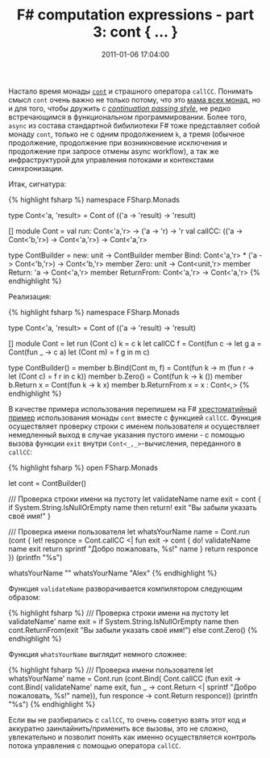 ﻿---
layout: post
title: "F# computation expressions - part 3: cont { ... }"
date: 2011-01-06 17:04:00
categories: 2623145951
tags: fsharp monads computation expressions cont async callcc
---
Настало время монады [`cont`](http://hackage.haskell.org/packages/archive/mtl/2.0.0.0/doc/html/Control-Monad-Cont.html) и страшного оператора `callCC`. Понимать смысл `cont` очень важно не только потому, что это [мама всех монад](http://blog.sigfpe.com/2008/12/mother-of-all-monads.html), но и для того, чтобы дружить с *[continuation passing style](http://blogs.msdn.com/b/ericlippert/archive/tags/continuation+passing+style/)*, не редко встречающимся в функциональном программировании. Более того, `async` из состава стандартной бибилиотеки F# тоже представляет собой монаду `cont`, только не с одним продолжением `k`, а тремя (обычное продолжение, продолжение при возникновение исключения и продолжение при запросе отмены async workflow), а так же инфраструктурой для управления потоками и контекстами синхронизации.

Итак, сигнатура:

{% highlight fsharp %}
namespace FSharp.Monads

type Cont<'a, 'result> =
     Cont of (('a -> 'result) -> 'result)

[<RequireQualifiedAccess>]
module Cont =
     val run: Cont<'a,'r> -> ('a -> 'r) -> 'r
     val callCC: (('a -> Cont<'b,'r>) -> Cont<'a,'r>) -> Cont<'a,'r>

type ContBuilder =
     new: unit -> ContBuilder
     member Bind: Cont<'a,'r> * ('a -> Cont<'b,'r>) -> Cont<'b,'r>
     member Zero: unit -> Cont<unit,'r>
     member Return: 'a -> Cont<'a,'r>
     member ReturnFrom: Cont<'a,'r> -> Cont<'a,'r>
{% endhighlight %}

Реализация:

{% highlight fsharp %}
namespace FSharp.Monads

type Cont<'a, 'result> =
     Cont of (('a -> 'result) -> 'result)

[<RequireQualifiedAccess>]
module Cont =
     let run (Cont c) k = c k
     let callCC f =
         Cont(fun c -> let g a = Cont(fun _ -> c a)
                       let (Cont m) = f g in m c)

type ContBuilder() =
     member b.Bind(Cont m, f) =
         Cont(fun k ->
            m (fun r -> let (Cont c) = f r in c k))
     member b.Zero() = Cont(fun k -> k ())
     member b.Return x = Cont(fun k -> k x)
     member b.ReturnFrom x = x : Cont<_,_>
{% endhighlight %}

В качестве примера использования перепишем на F# [хрестоматийный пример](http://hackage.haskell.org/packages/archive/mtl/2.0.0.0/doc/html/Control-Monad-Cont.html) использования монады `cont` вместе с функцией `callCC`. Функция осуществляет проверку строки с именем пользователя и осуществляет немедленный выход в случае указания пустого имени - с помощью вызова функции `exit` внутри `Cont<_,_>`-вычисления, переданного в `callCC`:

{% highlight fsharp %}
open FSharp.Monads

let cont = ContBuilder()

/// Проверка строки имени на пустоту
let validateName name exit =
    cont { if System.String.IsNullOrEmpty name then
              return! exit "Вы забыли указать своё имя!" }

/// Проверка имени пользователя
let whatsYourName name =
    Cont.run (cont {
       let! responce =
          Cont.callCC <| fun exit -> cont {
             do! validateName name exit
             return sprintf "Добро пожаловать, %s!" name }
       return responce
    }) (printfn "%s")

whatsYourName ""
whatsYourName "Alex"
{% endhighlight %}

Функция `validateName` разворачивается компилятором следующим образом:

{% highlight fsharp %}
/// Проверка строки имени на пустоту
let validateName' name exit =
    if System.String.IsNullOrEmpty name then
         cont.ReturnFrom(exit "Вы забыли указать своё имя!")
    else cont.Zero()
{% endhighlight %}

Функция `whatsYourName` выглядит немного сложнее:

{% highlight fsharp %}
/// Проверка имени пользователя
let whatsYourName' name =
    Cont.run
       (cont.Bind(
          Cont.callCC (fun exit ->
             cont.Bind(
                validateName' name exit,
                fun _ -> cont.Return <|
                          sprintf "Добро пожаловать, %s!" name)),
          fun responce -> cont.Return responce))
       (printfn "%s")
{% endhighlight %}

Если вы не разбирались с `callCC`, то очень советую взять этот код и аккуратно заинлайнить/применить все вызовы, это не сложно, увлекательно и позволит понять как именно осуществляется контроль потока управления с помощью оператора `callCC`.
